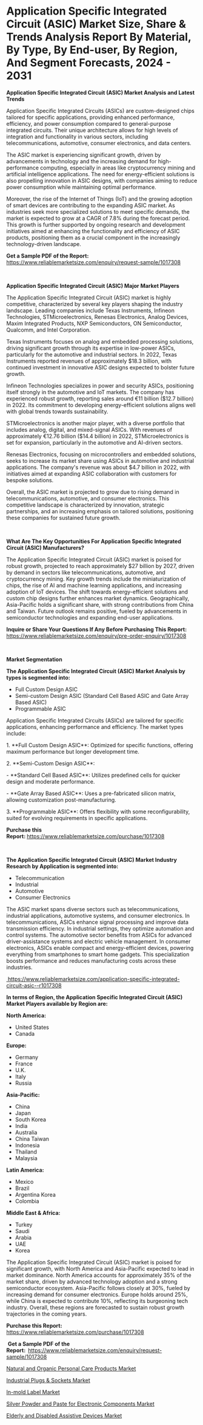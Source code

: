 <p><h1>Application Specific Integrated Circuit (ASIC) Market Size, Share & Trends Analysis Report By Material, By Type, By End-user, By Region, And Segment Forecasts, 2024 - 2031</h1></p><p><strong>Application Specific Integrated Circuit (ASIC) Market Analysis and Latest Trends</strong></p>
<p><p>Application Specific Integrated Circuits (ASICs) are custom-designed chips tailored for specific applications, providing enhanced performance, efficiency, and power consumption compared to general-purpose integrated circuits. Their unique architecture allows for high levels of integration and functionality in various sectors, including telecommunications, automotive, consumer electronics, and data centers.</p><p>The ASIC market is experiencing significant growth, driven by advancements in technology and the increasing demand for high-performance computing, especially in areas like cryptocurrency mining and artificial intelligence applications. The need for energy-efficient solutions is also propelling innovation in ASIC designs, with companies aiming to reduce power consumption while maintaining optimal performance.</p><p>Moreover, the rise of the Internet of Things (IoT) and the growing adoption of smart devices are contributing to the expanding ASIC market. As industries seek more specialized solutions to meet specific demands, the market is expected to grow at a CAGR of 7.8% during the forecast period. This growth is further supported by ongoing research and development initiatives aimed at enhancing the functionality and efficiency of ASIC products, positioning them as a crucial component in the increasingly technology-driven landscape.</p></p>
<p><strong>Get a Sample PDF of the Report:&nbsp;</strong> <a href="https://www.reliablemarketsize.com/enquiry/request-sample/1017308?utm_campaign=1143&utm_medium=2&utm_source=Github&utm_content=ia&utm_term=04122024&utm_id=application-specific-integrated-circuit-asic">https://www.reliablemarketsize.com/enquiry/request-sample/1017308</a></p>
<p>&nbsp;</p>
<p><strong>Application Specific Integrated Circuit (ASIC) Major Market Players</strong></p>
<p><p>The Application Specific Integrated Circuit (ASIC) market is highly competitive, characterized by several key players shaping the industry landscape. Leading companies include Texas Instruments, Infineon Technologies, STMicroelectronics, Renesas Electronics, Analog Devices, Maxim Integrated Products, NXP Semiconductors, ON Semiconductor, Qualcomm, and Intel Corporation.</p><p>Texas Instruments focuses on analog and embedded processing solutions, driving significant growth through its expertise in low-power ASICs, particularly for the automotive and industrial sectors. In 2022, Texas Instruments reported revenues of approximately $18.3 billion, with continued investment in innovative ASIC designs expected to bolster future growth.</p><p>Infineon Technologies specializes in power and security ASICs, positioning itself strongly in the automotive and IoT markets. The company has experienced robust growth, reporting sales around €11 billion ($12.7 billion) in 2022. Its commitment to developing energy-efficient solutions aligns well with global trends towards sustainability.</p><p>STMicroelectronics is another major player, with a diverse portfolio that includes analog, digital, and mixed-signal ASICs. With revenues of approximately €12.76 billion ($14.4 billion) in 2022, STMicroelectronics is set for expansion, particularly in the automotive and AI-driven sectors.</p><p>Renesas Electronics, focusing on microcontrollers and embedded solutions, seeks to increase its market share using ASICs in automotive and industrial applications. The company's revenue was about $4.7 billion in 2022, with initiatives aimed at expanding ASIC collaboration with customers for bespoke solutions.</p><p>Overall, the ASIC market is projected to grow due to rising demand in telecommunications, automotive, and consumer electronics. This competitive landscape is characterized by innovation, strategic partnerships, and an increasing emphasis on tailored solutions, positioning these companies for sustained future growth.</p></p>
<p>&nbsp;</p>
<p><strong>What Are The Key Opportunities For Application Specific Integrated Circuit (ASIC) Manufacturers?</strong></p>
<p><p>The Application Specific Integrated Circuit (ASIC) market is poised for robust growth, projected to reach approximately $27 billion by 2027, driven by demand in sectors like telecommunications, automotive, and cryptocurrency mining. Key growth trends include the miniaturization of chips, the rise of AI and machine learning applications, and increasing adoption of IoT devices. The shift towards energy-efficient solutions and custom chip designs further enhances market dynamics. Geographically, Asia-Pacific holds a significant share, with strong contributions from China and Taiwan. Future outlook remains positive, fueled by advancements in semiconductor technologies and expanding end-user applications.</p></p>
<p><strong>Inquire or Share Your Questions If Any Before Purchasing This Report:</strong> <a href="https://www.reliablemarketsize.com/enquiry/pre-order-enquiry/1017308?utm_campaign=1143&utm_medium=2&utm_source=Github&utm_content=ia&utm_term=04122024&utm_id=application-specific-integrated-circuit-asic">https://www.reliablemarketsize.com/enquiry/pre-order-enquiry/1017308</a></p>
<p>&nbsp;</p>
<p><strong>Market Segmentation</strong></p>
<p><strong>The Application Specific Integrated Circuit (ASIC) Market Analysis by types is segmented into:</strong></p>
<p><ul><li>Full Custom Design ASIC</li><li>Semi-custom Design ASIC (Standard Cell Based ASIC and Gate Array Based ASIC)</li><li>Programmable ASIC</li></ul></p>
<p><p>Application Specific Integrated Circuits (ASICs) are tailored for specific applications, enhancing performance and efficiency. The market types include:</p><p>1. **Full Custom Design ASIC**: Optimized for specific functions, offering maximum performance but longer development time.</p><p>2. **Semi-Custom Design ASIC**: </p><p>   - **Standard Cell Based ASIC**: Utilizes predefined cells for quicker design and moderate performance.</p><p>   - **Gate Array Based ASIC**: Uses a pre-fabricated silicon matrix, allowing customization post-manufacturing.</p><p>3. **Programmable ASIC**: Offers flexibility with some reconfigurability, suited for evolving requirements in specific applications.</p></p>
<p><strong>Purchase this Report:&nbsp;</strong><a href="https://www.reliablemarketsize.com/purchase/1017308?utm_campaign=1143&utm_medium=2&utm_source=Github&utm_content=ia&utm_term=04122024&utm_id=application-specific-integrated-circuit-asic">https://www.reliablemarketsize.com/purchase/1017308</a></p>
<p>&nbsp;</p>
<p><strong>The Application Specific Integrated Circuit (ASIC) Market Industry Research by Application is segmented into:</strong></p>
<p><ul><li>Telecommunication</li><li>Industrial</li><li>Automotive</li><li>Consumer Electronics</li></ul></p>
<p><p>The ASIC market spans diverse sectors such as telecommunications, industrial applications, automotive systems, and consumer electronics. In telecommunications, ASICs enhance signal processing and improve data transmission efficiency. In industrial settings, they optimize automation and control systems. The automotive sector benefits from ASICs for advanced driver-assistance systems and electric vehicle management. In consumer electronics, ASICs enable compact and energy-efficient devices, powering everything from smartphones to smart home gadgets. This specialization boosts performance and reduces manufacturing costs across these industries.</p></p>
<p><a href="https://www.reliablemarketsize.com/application-specific-integrated-circuit-asic--r1017308?utm_campaign=1143&utm_medium=2&utm_source=Github&utm_content=ia&utm_term=04122024&utm_id=application-specific-integrated-circuit-asic">&nbsp;https://www.reliablemarketsize.com/application-specific-integrated-circuit-asic--r1017308</a></p>
<p><strong>In terms of Region, the Application Specific Integrated Circuit (ASIC) Market Players available by Region are:</strong></p>
<p>
    <p> <strong> North America: </strong>
        <ul>
            <li>United States</li>
            <li>Canada</li>
        </ul>
        </p> 
    <p> <strong> Europe: </strong>
        <ul>
            <li>Germany</li>
            <li>France</li>
            <li>U.K.</li>
            <li>Italy</li>
            <li>Russia</li>
        </ul>
        </p> 
    <p> <strong> Asia-Pacific: </strong>
        <ul>
            <li>China</li>
            <li>Japan</li>
            <li>South Korea</li>
            <li>India</li>
            <li>Australia</li>
            <li>China Taiwan</li>
            <li>Indonesia</li>
            <li>Thailand</li>
            <li>Malaysia</li>
        </ul>
        </p> 
    <p> <strong> Latin America: </strong>
        <ul>
            <li>Mexico</li>
            <li>Brazil</li>
            <li>Argentina Korea</li>
            <li>Colombia</li>
        </ul>
        </p> 
    <p> <strong> Middle East & Africa: </strong>
        <ul>
            <li>Turkey</li>
            <li>Saudi</li>
            <li>Arabia</li>
            <li>UAE</li>
            <li>Korea</li>
        </ul>
    </p>
    </p>
<p><p>The Application Specific Integrated Circuit (ASIC) market is poised for significant growth, with North America and Asia-Pacific expected to lead in market dominance. North America accounts for approximately 35% of the market share, driven by advanced technology adoption and a strong semiconductor ecosystem. Asia-Pacific follows closely at 30%, fueled by increasing demand for consumer electronics. Europe holds around 25%, while China is expected to contribute 10%, reflecting its burgeoning tech industry. Overall, these regions are forecasted to sustain robust growth trajectories in the coming years.</p></p>
<p><strong>Purchase this Report: </strong><a href="https://www.reliablemarketsize.com/purchase/1017308?utm_campaign=1143&utm_medium=2&utm_source=Github&utm_content=ia&utm_term=04122024&utm_id=application-specific-integrated-circuit-asic">https://www.reliablemarketsize.com/purchase/1017308</a></p>
<p>&nbsp;<strong>Get a Sample PDF of the Report:&nbsp;&nbsp;</strong><a href="https://www.reliablemarketsize.com/enquiry/request-sample/1017308?utm_campaign=1143&utm_medium=2&utm_source=Github&utm_content=ia&utm_term=04122024&utm_id=application-specific-integrated-circuit-asic">https://www.reliablemarketsize.com/enquiry/request-sample/1017308</a></p>
<p><strong></strong></p>
<p><p><a href="https://www.linkedin.com/pulse/natural-organic-personal-care-products-market-size-growth-type-advsf?utm_campaign=1143&utm_medium=2&utm_source=Github&utm_content=ia&utm_term=04122024&utm_id=application-specific-integrated-circuit-asic">Natural and Organic Personal Care Products Market</a></p><p><a href="https://github.com/osbornrdaflalo/Market-Research-Report-List-1/blob/main/industrial-plugs-sockets-market.md?utm_campaign=1143&utm_medium=2&utm_source=Github&utm_content=ia&utm_term=04122024&utm_id=application-specific-integrated-circuit-asic">Industrial Plugs & Sockets Market</a></p><p><a href="https://github.com/lashaunm5st/Market-Research-Report-List-1/blob/main/in-mold-label-market.md?utm_campaign=1143&utm_medium=2&utm_source=Github&utm_content=ia&utm_term=04122024&utm_id=application-specific-integrated-circuit-asic">In-mold Label Market</a></p><p><a href="https://issuu.com/reportprime-2/docs/silver-powder-and-paste-for-electronic-components-?utm_campaign=1143&utm_medium=2&utm_source=Github&utm_content=ia&utm_term=04122024&utm_id=application-specific-integrated-circuit-asic">Silver Powder and Paste for Electronic Components Market</a></p><p><a href="https://www.linkedin.com/pulse/identifying-growth-drivers-comprehensive-analysis-elderly-uhivc?utm_campaign=1143&utm_medium=2&utm_source=Github&utm_content=ia&utm_term=04122024&utm_id=application-specific-integrated-circuit-asic">Elderly and Disabled Assistive Devices Market</a></p></p>